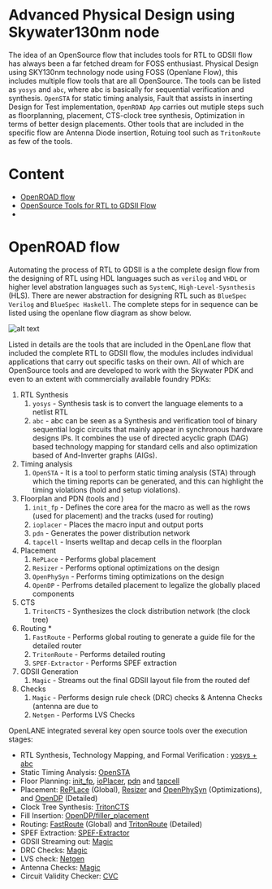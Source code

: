 # Advanced Physical Design using Skywater130nm node 

  The idea of an OpenSource flow that includes tools for RTL to GDSII flow has always been a far fetched dream for FOSS enthusiast.  Physical Design using SKY130nm technology node using FOSS (Openlane Flow), this includes multiple flow tools that are all OpenSource. The tools can be listed as ```yosys``` and ```abc```, where abc is basically for sequential verification and synthesis. ```OpenSTA``` for static timing analysis, Fault that assists in inserting Design for Test implementation, ```OpenROAD App``` carries out mutiple steps such as floorplanning, placement, CTS-clock tree synthesis, Optimization in terms of better design placements. Other tools that are included in the specific flow are Antenna Diode insertion, Rotuing tool such as ```TritonRoute``` as few of the tools.


# Content
  - [OpenROAD flow](#openroad-flow)
  - [OpenSource Tools for RTL to GDSII Flow](#opensource-tools-for-rtl-to-gdsii-flow)
  -   


# OpenROAD flow

  Automating the process of RTL to GDSII is a the complete design flow from the designing of RTL using HDL languages such as ```verilog``` and ```VHDL``` or higher level abstration languages such as ```SystemC```, ```High-Level-Sysnthesis``` (HLS). There are newer abstraction for designing RTL such as ```BlueSpec Verilog```  and ```BlueSpec Haskell```.  The complete steps for in sequence can be listed using the openlane flow diagram as show below.
  
  ![alt text](https://github.com/wilfredkisku/advanced_pd_using_sky130_pdk/blob/main/images/Day1/04_flow.png)

Listed in details are the tools that are included in the OpenLane flow that included the complete RTL to GDSII flow, the modules includes individual applications that carry out specific tasks on their own. All of which are OpenSource tools and are developed to work with the Skywater PDK and even to an extent with commercially available foundry PDKs:

  1. RTL Synthesis
      1. `yosys` - Synthesis task is to convert the language elements to a netlist RTL
      2. `abc` - abc can be seen as a Synthesis and verification tool of binary sequential logic circuits that mainly appear in synchronous hardware designs IPs. It combines the use of directed acyclic graph (DAG) based technology mapping for standard cells and also optimization based of And-Inverter graphs (AIGs).
  2. Timing analysis 
      1. `OpenSTA` - It is a tool to perform static timing analysis (STA) through which the timing reports can be generated, and this can highlight the timing violations (hold and setup violations).
  3. Floorplan and PDN (tools and )
      1. `init_fp` - Defines the core area for the macro as well as the rows (used for placement) and the tracks (used for routing)
      2. `ioplacer` - Places the macro input and output ports
      3. `pdn` - Generates the power distribution network
      4. `tapcell` - Inserts welltap and decap cells in the floorplan
  4. Placement
      1. `RePLace` - Performs global placement
      2. `Resizer` - Performs optional optimizations on the design
      3. `OpenPhySyn` - Performs timing optimizations on the design
      4. `OpenDP` - Perfroms detailed placement to legalize the globally placed components
  5. CTS
      1. `TritonCTS` - Synthesizes the clock distribution network (the clock tree)
  6. Routing *
      1. `FastRoute` - Performs global routing to generate a guide file for the detailed router
      2. `TritonRoute` - Performs detailed routing
      3. `SPEF-Extractor` - Performs SPEF extraction
  7. GDSII Generation
      1. `Magic` - Streams out the final GDSII layout file from the routed def
  8. Checks
      1. `Magic` - Performs design rule check (DRC) checks & Antenna Checks (antenna are due to 
      2. `Netgen` - Performs LVS Checks
      
OpenLANE integrated several key open source tools over the execution stages:
  - RTL Synthesis, Technology Mapping, and Formal Verification : [yosys + abc](https://github.com/YosysHQ/yosys)
  - Static Timing Analysis: [OpenSTA](https://github.com/The-OpenROAD-Project/OpenSTA)
  - Floor Planning: [init_fp](https://github.com/The-OpenROAD-Project/OpenROAD/tree/master/src/init_fp), [ioPlacer](https://github.com/The-OpenROAD-Project/OpenROAD/tree/openroad/src/ioPlacer), [pdn](https://github.com/The-OpenROAD-Project/OpenROAD/tree/openroad/src/pdngen) and [tapcell](https://github.com/The-OpenROAD-Project/OpenROAD/tree/openroad/src/tapcell)
  - Placement: [RePLace](https://github.com/The-OpenROAD-Project/OpenROAD/tree/openroad/src/replace) (Global), [Resizer](https://github.com/The-OpenROAD-Project/OpenROAD/tree/openroad/src/resizer) and [OpenPhySyn](https://github.com/scale-lab/OpenPhySyn) (Optimizations), and [OpenDP](https://github.com/The-OpenROAD-Project/OpenROAD/tree/openroad/src/opendp) (Detailed)
  - Clock Tree Synthesis: [TritonCTS](https://github.com/The-OpenROAD-Project/OpenROAD/tree/master/src/TritonCTS)
  - Fill Insertion: [OpenDP/filler_placement](https://github.com/The-OpenROAD-Project/OpenROAD/tree/openroad/src/opendp)
  - Routing: [FastRoute](https://github.com/The-OpenROAD-Project/OpenROAD/tree/openroad/src/FastRoute) (Global) and [TritonRoute](https://github.com/The-OpenROAD-Project/TritonRoute) (Detailed)
  - SPEF Extraction: [SPEF-Extractor](https://github.com/HanyMoussa/SPEF_EXTRACTOR)
  - GDSII Streaming out: [Magic](https://github.com/RTimothyEdwards/magic)
  - DRC Checks: [Magic](https://github.com/RTimothyEdwards/magic)
  - LVS check: [Netgen](https://github.com/RTimothyEdwards/netgen)
  - Antenna Checks: [Magic](https://github.com/RTimothyEdwards/magic)
  - Circuit Validity Checker: [CVC](https://github.com/d-m-bailey/cvc)
